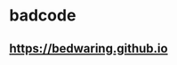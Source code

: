 # badcode
## https://bedwaring.github.io

<!--
**bedwaring/bedwaring** is a ✨ _special_ ✨ repository because its `README.md` (this file) appears on your GitHub profile.
!-->
